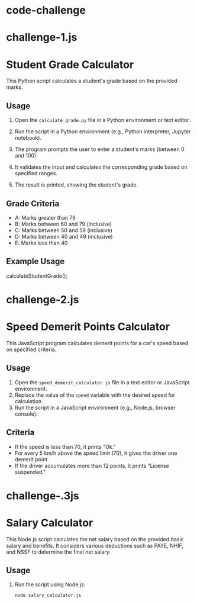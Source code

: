 # code-challenge


# challenge-1.js
# Student Grade Calculator

This Python script calculates a student's grade based on the provided marks.

## Usage

1. Open the `calculate_grade.py` file in a Python environment or text editor.
2. Run the script in a Python environment (e.g., Python interpreter, Jupyter notebook).

3. The program prompts the user to enter a student's marks (between 0 and 100).
4. It validates the input and calculates the corresponding grade based on specified ranges.
5. The result is printed, showing the student's grade.

## Grade Criteria

- A: Marks greater than 79
- B: Marks between 60 and 79 (inclusive)
- C: Marks between 50 and 59 (inclusive)
- D: Marks between 40 and 49 (inclusive)
- E: Marks less than 40

## Example Usage
calculateStudentGrade();


# challenge-2.js
# Speed Demerit Points Calculator

This JavaScript program calculates demerit points for a car's speed based on specified criteria.

## Usage

1. Open the `speed_demerit_calculator.js` file in a text editor or JavaScript environment.
2. Replace the value of the `speed` variable with the desired speed for calculation.
3. Run the script in a JavaScript environment (e.g., Node.js, browser console).

## Criteria

- If the speed is less than 70, it prints "Ok."
- For every 5 km/h above the speed limit (70), it gives the driver one demerit point.
- If the driver accumulates more than 12 points, it prints "License suspended."



# challenge-.3js


# Salary Calculator

This Node.js script calculates the net salary based on the provided basic salary and benefits. It considers various deductions such as PAYE, NHIF, and NSSF to determine the final net salary.

## Usage

1. Run the script using Node.js:

   ```bash
   node salary_calculator.js